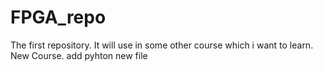 # FPGA_repo
The first repository.
It will use in some other course which i want to learn.
New Course.
add pyhton new file 
